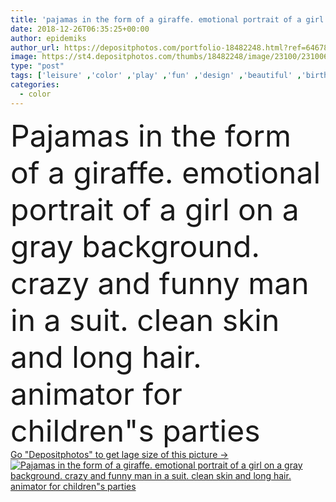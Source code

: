 ```yaml
---
title: 'pajamas in the form of a giraffe. emotional portrait of a girl on a gray background. crazy and funny man in a suit. clean skin and long hair. animator for children"s parties'
date: 2018-12-26T06:35:25+00:00
author: epidemiks
author_url: https://depositphotos.com/portfolio-18482248.html?ref=64678756
image: https://st4.depositphotos.com/thumbs/18482248/image/23100/231006228/api_thumb_450.jpg?forcejpeg=true
type: "post"
tags: ['leisure' ,'color' ,'play' ,'fun' ,'design' ,'beautiful' ,'birthday' ,'celebration' ,'happy' ,'person' ,'party' ,'girl' ,'young' ,'people' ,'women' ,'model' ,'happiness' ,'portrait' ,'cute' ,'animal' ,'sweet' ,'youth' ,'face' ,'man' ,'funny' ,'hands' ,'pajamas' ,'fashion' ,'funky' ,'sleep' ,'lovely' ,'dream' ,'woman' ,'lifestyle' ,'trendy' ,'attractive' ,'student' ,'crazy' ,'laugh' ,'costume' ,'Costumes' ,'pajama' ,'animator' ,'funny man' ,'girl face' ,'crazy people' ]
categories: 
  - color
---
```

<div aling="center">
            <font size="60"> Pajamas in the form of a giraffe. emotional portrait of a girl on a gray background. crazy and funny man in a suit. clean skin and long hair. animator for children"s parties</font>   
</div>
<div>
    <a href='https://st4.depositphotos.com/thumbs/18482248/image/23100/231006228/api_thumb_450.jpg?forcejpeg=true?ref=64678756' target=_blank > Go "Depositphotos" to get lage size of this picture ->
        <img href='https://st4.depositphotos.com/thumbs/18482248/image/23100/231006228/api_thumb_450.jpg?forcejpeg=true?ref=64678756' src='https://st4.depositphotos.com/18482248/23100/i/950/depositphotos_231006228-stock-photo-pajamas-form-giraffe-emotional-portrait.jpg?forcejpeg=true' alt='Pajamas in the form of a giraffe. emotional portrait of a girl on a gray background. crazy and funny man in a suit. clean skin and long hair. animator for children"s parties' >
    </a>
</div>
